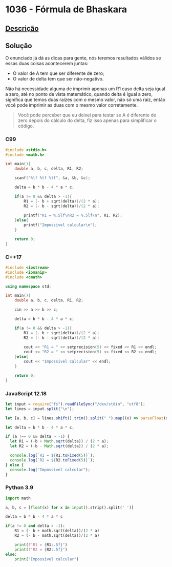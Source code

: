 # 1036 - Fórmula de Bhaskara

## [Descrição](https://www.urionlinejudge.com.br/judge/pt/problems/view/1036)

## Solução

O enunciado já dá as dicas para gente, nós teremos resultados válidos se essas duas coisas acontecerem juntas:

* O valor de A tem que ser diferente de zero;
* O valor de delta tem que ser não-negativo.

Não há necessidade alguma de imprimir apenas um R1 caso delta seja igual a zero, até no ponto de vista matemático, quando delta é igual a zero, significa que temos duas raízes com o mesmo valor, não só uma raiz, então você pode imprimir as duas com o mesmo valor corretamente.

> Você pode perceber que eu deixei para testar se A é diferente de zero depois do cálculo do delta, fiz isso apenas para simplificar o código.


### C99

```c
#include <stdio.h>
#include <math.h>

int main(){
    double a, b, c, delta, R1, R2;

    scanf("%lf %lf %lf", &a, &b, &c);

    delta = b * b - 4 * a * c;

    if(a != 0 && delta > -1){
        R1 = (- b + sqrt(delta))/(2 * a);
        R2 = (- b - sqrt(delta))/(2 * a);
        
        printf("R1 = %.5lf\nR2 = %.5lf\n", R1, R2);
    }else{
        printf("Impossivel calcular\n");
    }

    return 0;
}
```

### C++17

```cpp
#include <iostream>
#include <iomanip>
#include <cmath>

using namespace std;

int main(){
    double a, b, c, delta, R1, R2;

    cin >> a >> b >> c;

    delta = b * b - 4 * a * c;

    if(a != 0 && delta > -1){
        R1 = (- b + sqrt(delta))/(2 * a);
        R2 = (- b - sqrt(delta))/(2 * a);
        
        cout << "R1 = " << setprecision(5) << fixed << R1 << endl;
        cout << "R2 = " << setprecision(5) << fixed << R2 << endl;
    }else{
        cout << "Impossivel calcular" << endl;
    }

    return 0;
}
```

### JavaScript 12.18

```javascript
let input = require("fs").readFileSync("/dev/stdin", "utf8");
let lines = input.split("\n");

let [a, b, c] = lines.shift().trim().split(" ").map((x) => parseFloat(x));

let delta = b * b - 4 * a * c;

if (a !== 0 && delta > -1) {
  let R1 = (-b + Math.sqrt(delta)) / (2 * a);
  let R2 = (-b - Math.sqrt(delta)) / (2 * a);

  console.log(`R1 = ${R1.toFixed(5)}`);
  console.log(`R2 = ${R2.toFixed(5)}`);
} else {
  console.log("Impossivel calcular");
}
```

### Python 3.9

```python
import math

a, b, c = [float(x) for x in input().strip().split(' ')]

delta = b * b - 4 * a * c

if(a != 0 and delta > -1):
    R1 = (- b + math.sqrt(delta))/(2 * a)
    R2 = (- b - math.sqrt(delta))/(2 * a)

    print(f"R1 = {R1:.5f}")
    print(f"R2 = {R2:.5f}")
else:
    print("Impossivel calcular")
```